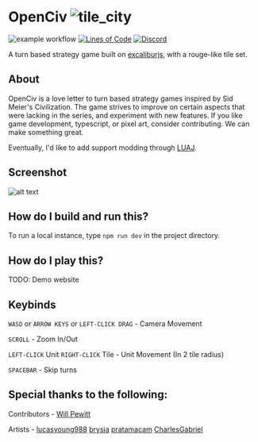 # OpenCiv ![tile_city](https://github.com/rhin123/OpenCiv/blob/master/assets/tile_city.png?raw=true)

![example workflow](https://github.com/rhin123/OpenCiv/actions/workflows/build.yml/badge.svg)
[![Lines of Code](https://sonarcloud.io/api/project_badges/measure?project=rhin123_OpenCiv&metric=ncloc)](https://sonarcloud.io/summary/new_code?id=rhin123_OpenCiv)
[![Discord](https://img.shields.io/discord/925176383792087081.svg?logo=discord&logoColor=white&logoWidth=20&labelColor=7289DA&label=Discord&color=17cf48)](https://discord.gg/WFteeen5fu)

A turn based strategy game built on [excaliburjs](https://excaliburjs.com), with a rouge-like tile set.

## About
OpenCiv is a love letter to turn based strategy games inspired by Sid Meier's Civilization. The game strives to improve on certain aspects that were lacking in the series, and experiment with new features. 
If you like game development, typescript, or pixel art, consider contributing. We can make something great. 

Eventually, I'd like to add support modding through [LUAJ](https://www.gamedevelopment.blog/using-luaj-scripting-to-allow-modding-in-games/).

## Screenshot
![alt text](https://github.com/rhin123/OpenCiv/blob/master/meta/screenshots/new_ui_2.png?raw=true)

## How do I build and run this?
To run a local instance, type ```npm run dev``` in the project directory.

## How do I play this?
TODO: Demo website

## Keybinds
``WASD`` or ``ARROW KEYS`` or ``LEFT-CLICK DRAG`` - Camera Movement

``SCROLL`` - Zoom In/Out

``LEFT-CLICK`` Unit ``RIGHT-CLICK`` Tile - Unit Movement (In 2 tile radius)

```SPACEBAR``` - Skip turns

## Special thanks to the following:

Contributors - 
[Will Pewitt](https://github.com/willpewitt)

Artists - 
[lucasyoung988](https://www.fiverr.com/lucasyoung988?source=order_page_summary_seller_link)
[brysia](https://www.fiverr.com/brysia?source=order_page_summary_seller_link)
[pratamacam](https://www.fiverr.com/pratamacam?source=order_page_summary_seller_link)
[CharlesGabriel](https://opengameart.org/content/10-basic-message-boxes)
